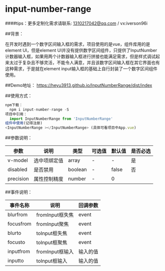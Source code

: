 # input-number-range


####tips：更多定制化需求请联系: 1310217042@qq.com / vx:iverson96i


##背景：

在开发时遇到一个数字区间输入框的需求，项目使用的是vue，组件库用的是element UI，但是element UI并没有提供数字区间组件，只提供了InputNumber 计数器输入框，如果用两个计数器输入框进行拼接也能满足需求，但是样式调试起来太过于复杂且不够灵活，不能令人满意，并且该数字区间输入框在其它界面也有这种需求，于是就在element input输入框的基础上自行封装了一个数字区间组件使用。

##Demo地址：
https://heyu3913.github.io/InputNumberRange/dist/index


##使用方式：

```javascript
npm下载：
  npm i input-number-range -S
项目中引用：
  import InputNumberRange from 'InputNumberRange'
组件中使用(记得注册)
<InputNumberRange ></InputNumberRange> (具体可看项目中App.vue)
``` 

##参数说明：

| 参数    | 说明 | 类型 | 可选值 |  默认值 | 是否必选
| ------ | ------ | ------ |  ------ |  ------ |------ |
| v-model | 选中项绑定值     | array | - | - |是
| disabled | 是否禁用 | boolean | - | false |否
| precision | 属性控制精度 | number | - | 0 |


##事件说明：

| 事件名称    | 说明 | 回调参数 | 
| ------ | ------ | ------ | 
| blurfrom    | fromInput框失焦    | event| 
| focusfrom    | fromInput聚焦    | event| 
| blurto    | toInput框失焦    | event| 
| focusto    | toInput框聚焦    | event| 
| inputfrom    | fromInput框输入    | 输入的值| 
| inputto    | toInput框输入    | 输入的值| 
